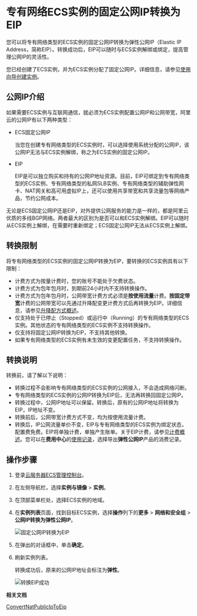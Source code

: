# 专有网络ECS实例的固定公网IP转换为EIP

您可以将专有网络类型的ECS实例的固定公网IP转换为弹性公网IP（Elastic IP Address，简称EIP）。转换成功后，EIP可以随时与ECS实例解绑或绑定，提高管理公网IP的灵活性。

您已经创建了ECS实例，并为ECS实例分配了固定公网IP。详细信息，请参见[使用向导创建实例](/intl.zh-CN/实例/创建实例/使用向导创建实例.md)。

## 公网IP介绍

如果需要ECS实例与互联网通信，就必须为ECS实例配置公网IP和公网带宽，阿里云的公网IP有以下两种类型：

-   ECS固定公网IP

    当您在创建专有网络类型的ECS实例时，可以选择使用系统分配的公网IP，该公网IP无法与ECS实例解绑，称之为ECS实例的固定公网IP。

-   EIP

    EIP是可以独立购买和持有的公网IP地址资源。目前，EIP可绑定到专有网络类型的ECS实例、专有网络类型的私网SLB实例、专有网络类型的辅助弹性网卡、NAT网关和高可用虚拟IP上，还可以使用共享带宽和共享流量包等网络产品，节约公网成本。


无论是ECS固定公网IP还是EIP，对外提供公网服务的能力是一样的，都是阿里云优质的多线BGP网络。两者最大的区别为是否可以和ECS实例解绑。EIP可以随时从ECS实例上解绑，在需要时重新绑定；ECS固定公网IP无法从ECS实例上解绑。

## 转换限制

将专有网络类型的ECS实例的固定公网IP转换为EIP，要转换的ECS实例具有以下限制：

-   计费方式为按量计费时，您的账号不能处于欠费状态。
-   计费方式为包年包月时，到期前24小时内不支持转换操作。
-   计费方式为包年包月时，公网带宽计费方式必须是**按使用流量**计费。**按固定带宽**计费的公网带宽可以先通过升降配变更计费方式后再转换为EIP。详细信息，请参见[升降配方式概述](/intl.zh-CN/实例/升降配实例/升降配方式概述.md)。
-   仅支持处于已停止（Stopped）或运行中（Running）的专有网络类型的ECS实例。其他状态的专有网络类型的ECS实例不支持转换操作。
-   仅支持将固定公网IP转换为EIP，不支持其他转换。
-   如果专有网络类型的ECS实例有未生效的变更配置任务，不支持转换操作。

## 转换说明

转换前，请了解以下说明：

-   转换过程不会影响专有网络类型的ECS实例的公网接入，不会造成网络闪断。
-   专有网络类型的ECS实例的公网IP转换为EIP后，无法再转换回固定公网IP。
-   转换过程中，公网IP地址可以保留。转换后，原有的公网IP地址将转换为EIP，IP地址不变。
-   转换前后，公网带宽计费方式不变，均为按使用流量计费。
-   转换后，IP公网流量单价不变，EIP与专有网络类型的ECS实例为绑定状态，配置费免费。EIP将单独计费，单独产生账单。关于EIP计费，请参见[计费概述](/intl.zh-CN/产品计费/计费概述.md)。您可以在**费用中心**的[使用记录](https://billing.console.aliyun.com/#/usage/record)，选择导出**弹性公网IP**产品的消费记录。

## 操作步骤

1.  登录[云服务器ECS管理控制台](https://ecs.console.aliyun.com/#/home)。

2.  在左侧导航栏，选择**实例与镜像** \> **实例**。

3.  在顶部菜单栏处，选择ECS实例的地域。

4.  在**实例列表**页面，找到目标ECS实例，选择**操作**列下的**更多** \> **网络和安全组** \> **公网IP转换为弹性公网IP**。

    ![固定公网IP转换为EIP](https://static-aliyun-doc.oss-accelerate.aliyuncs.com/assets/img/zh-CN/7222869161/p88779.png)

5.  在弹出的对话框中，单击**确定**。

6.  刷新实例列表。

    转换成功后，原来的公网IP地址会标注为**弹性**。

    ![转换EIP成功](https://static-aliyun-doc.oss-accelerate.aliyuncs.com/assets/img/zh-CN/7222869161/p88777.png)


**相关文档**  


[ConvertNatPublicIpToEip](/intl.zh-CN/API参考/网络/ConvertNatPublicIpToEip.md)

